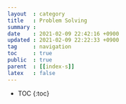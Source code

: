 ```yaml
---
layout  : category
title   : Problem Solving
summary : 
date    : 2021-02-09 22:42:16 +0900
updated : 2021-02-09 22:22:33 +0900
tag     : navigation
toc     : true
public  : true
parent  : [[index-s]]
latex   : false
---
```

* TOC
{:toc}

